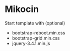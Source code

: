 # Mikocin
Start template with (optional)
- bootstrap-reboot.min.css
- bootstrap-grid.min.css
- jquery-3.4.1.min.js
